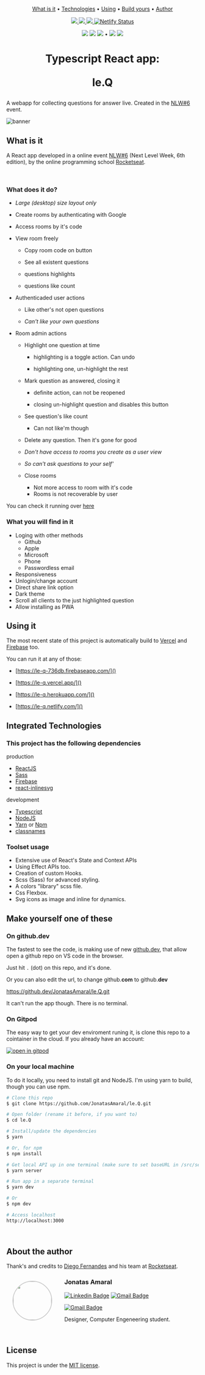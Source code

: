 <p align="center">
 <a href="#what">What is it</a> •
 <a href="#technologies">Technologies</a> • 
 <a href="#using">Using</a> • 
 <a href="#building">Build yours</a> • 
 <a href="#author">Author</a>
</p>


<p align="center">

  <a href="https://le-q-736db.firebaseapp.com/">
    <img src="https://img.shields.io/github/deployments/JonatasAmaral/le.Q/Production?label=firebase&logo=firebase" />
  </a>
  <a href="https://le-q.vercel.app/">
    <img src="https://img.shields.io/github/deployments/JonatasAmaral/le.Q/Production?label=Vercel&logo=vercel" />
  </a>
  <a href="https://le-q.herokuapp.com/">
    <img src="https://heroku-badge.herokuapp.com/?logo=heroku&app=le-q&svg=1" />
  </a>
  <a href="https://le-q.netlify.app/">
    <img src="https://api.netlify.com/api/v1/badges/2279e641-3103-4387-90ed-81a7b9e5e4d8/deploy-status" alt="Netlify Status" />
  </a>
</p>

<p align="center">
 <img src="https://img.shields.io/github/package-json/dependency-version/JonatasAmaral/le.Q/react?logo=react" />
 <img src="https://img.shields.io/github/package-json/dependency-version/JonatasAmaral/le.Q/typescript?logo=typescript" />
 <img src="https://img.shields.io/github/package-json/dependency-version/JonatasAmaral/le.Q/firebase?logo=firebase&color=gold" />
 <span> • </span>
 <img src="https://img.shields.io/github/package-json/v/JonatasAmaral/le.Q?logo=" />
 <img src="https://img.shields.io/github/license/JonatasAmaral/le.Q" />

</p>


<!-- 
![](https://img.shields.io/badge/<LABEL>-<MESSAGE>-<COLOR>?style=<STYLE>&logo=<LOGO>&logoColor=red) -->


<h1 align="center">
    Typescript React app:
    <p><b>le.Q</b></p>
</h1>


A webapp for collecting questions for answer live. Created in the [NLW#6](https://nextlevelweek.com/) event.

![banner](https://user-images.githubusercontent.com/8677724/134059698-cea5b16e-360c-4911-80c2-5cddd5ade9c6.png)


<h2 id="what"> What is it </h2>

A React app developed in a online event [NLW#6](https://nextlevelweek.com/) (Next Level Week, 6th edition), by the online programming school [Rocketseat](https://rocketseat.com.br/).

<br />

### What does it do?

* _Large (desktop) size layout only_

* Create rooms by authenticating with Google
* Access rooms by it's code
* View room freely
  - Copy room code on button
  - See all existent questions
  - questions highlights

  - questions like count
* Authenticaded user actions
  - Like other's not open questions

  - _Can't like your own questions_
* Room admin actions
  - Highlight one question at time
    + highlighting is a toggle action. Can undo

    + highlighting one, un-highlight the rest

  - Mark question as answered, closing it
    + definite action, can not be reopened

    + closing un-highlight question and disables this button
  - See question's like count
    + Can not like'm though

  - Delete any question. Then it's gone for good

  - _Don't have access to rooms you create as a user view_
  - _So can't ask questions to your self'_

  - Close rooms
    + Not more access to room with it's code
    + Rooms is not recoverable by user



You can check it running over [here](https://le-q-736db.web.app/)

### What you will find in it

* Loging with other methods
  + Github
  + Apple
  + Microsoft
  + Phone
  + Passwordless email
* Responsiveness
* Unlogin/change account
* Direct share link option
* Dark theme
* Scroll all clients to the just highlighted question
* Allow installing as PWA


<h2 id="using" > Using it </h2>

The most recent state of this project is automatically build to [Vercel](vercel.com) and [Firebase](firebase.com) too.

You can run it at any of those:

* [https://le-q-736db.firebaseapp.com/]()

* [https://le-q.vercel.app/]()

* [https://le-q.herokuapp.com/]()

* [https://le-q.netlify.com/]()


<h2 id="technologies"> Integrated Technologies </h2>

### This project has the following dependencies

production
- [ReactJS](https://reactjs.org)
- [Sass](https://sass-lang.com)
- [Firebase](https://www.npmjs.com/package/firebase)
- [react-inlinesvg](https://www.npmjs.com/package/react-inlinesvg)

development
- [Typescript](https://www.typescriptlang.org/)
- [NodeJS](https://nodejs.org/en/)
- [Yarn](https://yarnpkg.com) or [Npm](https://npmjs.com)
- [classnames](https://www.npmjs.com/package/classnames)

### Toolset usage

* Extensive use of React's State and Context APIs
* Using Effect APIs too.
* Creation of custom Hooks.
* Scss (Sass) for advanced styling.
* A colors "library" scss file.
* Css Flexbox.
* Svg icons as image and inline for dynamics.


<h2 id="building" > Make yourself one of these </h2>

### On github.dev

The fastest to see the code, is making use of new [github.dev](https://github.dev), that allow open a github repo on VS code in the browser.

Just hit `.` (dot) on this repo, and it's done.

Or you can also edit the url, to change github.**com** to github.**dev**

https://github.dev/JonatasAmaral/le.Q.git


It can't run the app though. There is no terminal.
### On Gitpod

The easy way to get your dev enviroment runing it, is clone this repo to a cointainer in the cloud.
If you already have an account:

[![open in gitpod](https://gitpod.io/button/open-in-gitpod.svg)](https://gitpod.io/#https://github.com/JonatasAmaral/le.Q.git)

### On your local machine

To do it locally, you need to install git and NodeJS. I'm using yarn to build, though you can use npm.

```bash
# Clone this repo
$ git clone https://github.com/JonatasAmaral/le.Q.git

# Open folder (rename it before, if you want to)
$ cd le.Q

# Install/update the dependencies
$ yarn

# Or, for npm
$ npm install

# Get local API up in one terminal (make sure to set baseURL in /src/services/api.ts to htts://localhost:3000 for that to work)
$ yarn server

# Run app in a separate terminal
$ yarn dev

# Or
$ npm dev

# Access localhost
http://localhost:3000
```

<br />
<h2 id="author"> About the author </h2>

Thank's and credits to [Diego Fernandes](https://github.com/diego3g) and his team at [Rocketseat](https://rocketseat.com.br/).

<img style="border-radius: 50%; border: 2px solid #ccc; float: left; margin: 1rem 2rem .5rem 1rem" src="https://github.com/JonatasAmaral.png" width="100px;" alt=""/>

### Jonatas Amaral

[![Linkedin Badge](https://img.shields.io/badge/JonatasAmaral-blue?style=flat-round&logo=Linkedin&logoColor=white&link=https://www.linkedin.com/in/jonatasamaral/)](https://www.linkedin.com/in/anabrtorres/)
[![Gmail Badge](https://img.shields.io/badge/-jonatasamaral-171717?style=flat-round&logo=artstation&link=https://www.artstation.com/jonatasamaral)](https://www.artstation.com/jonatasamaral)

[![Gmail Badge](https://img.shields.io/badge/-jonatasamaral.pro@gmail.com-c14438?style=flat-round&logo=Gmail&logoColor=white&link=mailto:jonatasamaral.pro@gmail.com)](mailto:anabrtorres19@gmail.com)

<p style="white-space: nowrap">Designer, Computer Engeneering student.<p>
<br style="clear: both; margin-top: 1rem" />

<h2 id="license"> License </h2>

This project is under the [MIT license](https://opensource.org/licenses/MIT).
